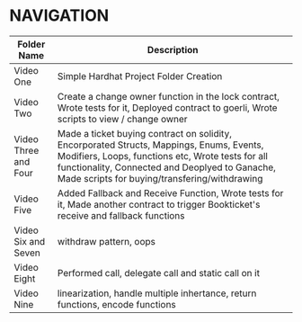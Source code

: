 
# NAVIGATION


| Folder Name | Description |
| ------ | ------ |
|Video One| Simple Hardhat Project Folder Creation |
|Video Two| Create a change owner function in the lock contract, Wrote tests for it, Deployed contract to goerli, Wrote scripts to view / change owner |
|Video Three and Four|Made a ticket buying contract on solidity, Encorporated Structs, Mappings, Enums, Events, Modifiers, Loops, functions etc, Wrote tests for all functionality, Connected and Deoplyed to Ganache, Made scripts for buying/transfering/withdrawing|
|Video Five|Added Fallback and Receive Function, Wrote tests for it, Made another contract to trigger Bookticket's receive and fallback functions |
|Video Six and Seven| withdraw pattern, oops |
|Video Eight|Performed call, delegate call and static call on it
|Video Nine| linearization, handle multiple inhertance, return functions, encode functions|
